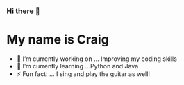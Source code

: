 ### Hi there 👋
# My name is Craig 





- 🔭 I’m currently working on ... Improving my coding skills
- 🌱 I’m currently learning ...Python and Java
- ⚡ Fun fact: ... I sing and play the guitar as well!

